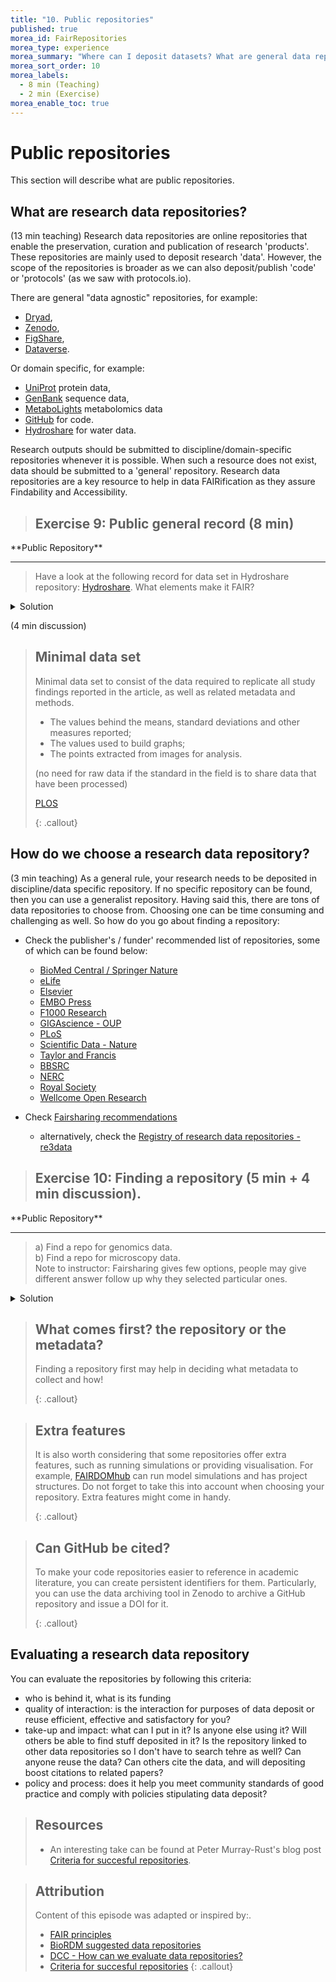 ```yaml
---
title: "10. Public repositories"
published: true
morea_id: FairRepositories
morea_type: experience
morea_summary: "Where can I deposit datasets? What are general data repositories? How to find a repository?"
morea_sort_order: 10
morea_labels:
  - 8 min (Teaching)
  - 2 min (Exercise)
morea_enable_toc: true
---
```


# Public repositories
This section will describe what are public repositories.

## What are research data repositories?

(13 min teaching)
Research data repositories are online repositories that enable the preservation, curation and publication of research 'products'. These repositories are mainly used to deposit research 'data'. However, the scope of the repositories is broader as we can also deposit/publish 'code' or 'protocols' (as we saw with protocols.io).

There are general "data agnostic" repositories, for example:

- [Dryad](http://datadryad.org),
- [Zenodo](http://zenodo.org),
- [FigShare](http://figshare.com),
- [Dataverse](http://thedata.org).

Or domain specific, for example:

- [UniProt](https://www.uniprot.org/) protein data,
- [GenBank](https://www.ncbi.nlm.nih.gov/genbank/) sequence data,
- [MetaboLights](https://www.ebi.ac.uk/metabolights/) metabolomics data
- [GitHub](https://github.com/) for code.
- [Hydroshare](https://www.hydroshare.org/) for water data.

Research outputs should be submitted to discipline/domain-specific repositories whenever it is possible. When such a resource does not exist, data should be submitted to a 'general' repository.
Research data repositories are a key resource to help in data FAIRification as they
assure Findability and Accessibility.

> ## Exercise 9: Public general record (8 min)
<div class="alert alert-secondary" role="alert" markdown="1">
<i class="fa-solid fa-user-pen fa-xl"></i>  **Public Repository**
<hr/>

> Have a look at the following record for data set in Hydroshare repository:
> [Hydroshare](http://www.hydroshare.org/resource/96310f82dd5247ba8201955750093923).
> What elements make it FAIR?

<details>
  <summary>Solution</summary>
<p>
The elements that make this deposit FAIR are:
</p>
<p>
Findable (persistent identifiers, easy to find data and metadata):
</p>

<ul>
<li>F1. (Meta)data are assigned a globally unique and persistent identifier - YES</li>
<li>F2. Data are described with rich metadata (defined by R1 below)- YES</li>
<li>F3. Metadata clearly and explicitly include the identifier of the data they describe - YES</li>
<li>F4. (Meta)data are registered or indexed in a searchable resource - YES</li>
</ul>


<p>
Accessible (The (meta)data retrievable by their identifier using a standard web protocols):</p>

<ul>
<li>A1. (Meta)data are retrievable by their identifier using a standardised communications protocol - YES</li>
<li>A2. Metadata are accessible, even when the data are no longer available - YES</li>
</ul>


<p>
Interoperable (The format of the data should be open and interpretable for various tools):
</p>

<ul>
<li>I1. (Meta)data use a formal, accessible, shared, and broadly applicable language for knowledge representation. - YES</li>
<li>I2. (Meta)data use vocabularies that follow FAIR principles - PARTIALLY</li>
<li>I3. (Meta)data include qualified references to other (meta)data - YES</li>
</ul>


<p>
Reusable (data should be well-described so that they can be replicated and/or combined in different settings, reuse states with a clear licence):
</p>

<ul>
<li>R1. (Meta)data are richly described with a plurality of accurate and relevant attributes - YES</li>
<li>R1.1. (Meta)data are released with a clear and accessible data usage license - YES</li>
<li>R1.2. (Meta)data are associated with detailed provenance - YES</li>
<li>R1.3. (Meta)data meet domain-relevant community standards - YES/PARTIALLY</li>
</ul>

</details>
</div>



(4 min discussion)

> ## Minimal data set
>
> Minimal data set to consist of the data required to replicate all study findings reported
> in the article, as well as related metadata and methods.
>
> - The values behind the means, standard deviations and other measures reported;
> - The values used to build graphs;
> - The points extracted from images for analysis.
>
> (no need for raw data if the standard in the field is to share data that have been processed)
>
> [PLOS](https://journals.plos.org/plosbiology/s/data-availability)
>
> {: .callout}

## How do we choose a research data repository?

(3 min teaching)
As a general rule, your research needs to be deposited in discipline/data specific repository. If no specific repository can be found, then you can use a generalist repository. Having said this, there are tons of data repositories to choose from. Choosing one can be time consuming and challenging as well.
So how do you go about finding a repository:

- Check the publisher's / funder' recommended list of repositories, some of which can be found below:

  - [BioMed Central / Springer Nature](https://www.springernature.com/gp/authors/research-data-policy/recommended-repositories)
  - [eLife](https://submit.elifesciences.org/html/elife_author_instructions.html#policies)
  - [Elsevier](https://www.elsevier.com/about/policies/research-data)
  - [EMBO Press](https://www.embopress.org/page/journal/14602075/authorguide#datadeposition)
  - [F1000 Research](https://f1000research.com/for-authors/data-guidelines)
  - [GIGAscience - OUP](https://academic.oup.com/gigascience/pages/instructions_to_authors)
  - [PLoS](https://journals.plos.org/plosbiology/s/recommended-repositories)
  - [Scientific Data - Nature](https://www.nature.com/sdata/policies/repositories)
  - [Taylor and Francis](https://authorservices.taylorandfrancis.com/data-sharing-policies/repositories/)
  - [BBSRC](https://bbsrc.ukri.org/research/resources/)
  - [NERC](https://nerc.ukri.org/research/sites/environmental-data-service-eds/policy/)
  - [Royal Society](https://royalsociety.org/journals/ethics-policies/data-sharing-mining/)
  - [Wellcome Open Research](https://wellcomeopenresearch.org/for-authors/data-guidelines)

- Check [Fairsharing recommendations](https://fairsharing.org/recommendations/?q=)
  - alternatively, check the [Registry of research data repositories - re3data](https://www.re3data.org/)

> ## Exercise 10: Finding a repository (5 min + 4 min discussion).
<div class="alert alert-secondary" role="alert" markdown="1">
<i class="fa-solid fa-user-pen fa-xl"></i>  **Public Repository**
<hr/>

> a) Find a repo for genomics data.  
> b) Find a repo for microscopy data.  
> Note to instructor: Fairsharing gives few options, people may give different answer follow up why they selected particular ones.

<details>
  <summary>Solution</summary>

<ul>
<li>GEO/SRA and ENA/ArrayExpress are good examples. Interestingly these repositories do not issue a DOI.  </li>
<li>IDR is good examples.  </li>
</ul>
A list of UoE BioRDM's recommended data repositories can be found <a href="https://www.wiki.ed.ac.uk/display/RDMS/Suggested+data+repositories">here</a>.

</details>
</div>



> ## What comes first? the repository or the metadata?
>
> Finding a repository first may help in deciding what metadata to collect and how!
>
> {: .callout}

> ## Extra features
>
> It is also worth considering that some repositories offer extra features, such as running simulations or providing visualisation. For example, [FAIRDOMhub](https://fairdomhub.org/) can run model simulations and has project structures. Do not forget to take this into account when choosing your repository. Extra features might come in handy.
>
> {: .callout}

> ## Can GitHub be cited?
>
> To make your code repositories easier to reference in academic literature, you can create persistent identifiers for them. Particularly, you can use the data archiving tool in Zenodo to archive a GitHub repository and issue a DOI for it.
>
> {: .callout}

## Evaluating a research data repository

You can evaluate the repositories by following this criteria:

- who is behind it, what is its funding
- quality of interaction: is the interaction for purposes of data deposit or reuse efficient, effective and satisfactory for you?
- take-up and impact: what can I put in it? Is anyone else using it? Will others be able to find stuff deposited in it? Is the repository linked to other data repositories so I don't have to search tehre as well? Can anyone reuse the data? Can others cite the data, and will depositing boost citations to related papers?
- policy and process: does it help you meet community standards of good practice and comply with policies stipulating data deposit?

> ## Resources
>
> - An interesting take can be found at Peter Murray-Rust's blog post [Criteria for succesful repositories](https://blogs.ch.cam.ac.uk/pmr/2011/08/19/criteria-for-successful-repositories/).

> ## Attribution
>
> Content of this episode was adapted or inspired by:.
>
> - [FAIR principles](https://www.go-fair.org/fair-principles/)
> - [BioRDM suggested data repositories](https://www.wiki.ed.ac.uk/display/RDMS/Suggested+data+repositories)
> - [DCC - How can we evaluate data repositories?](https://www.dcc.ac.uk/news/how-can-we-evaluate-data-repositories-pointers-dryaduk)
> - [Criteria for succesful repositories](https://blogs.ch.cam.ac.uk/pmr/2011/08/19/criteria-for-successful-repositories/)
>   {: .callout}
